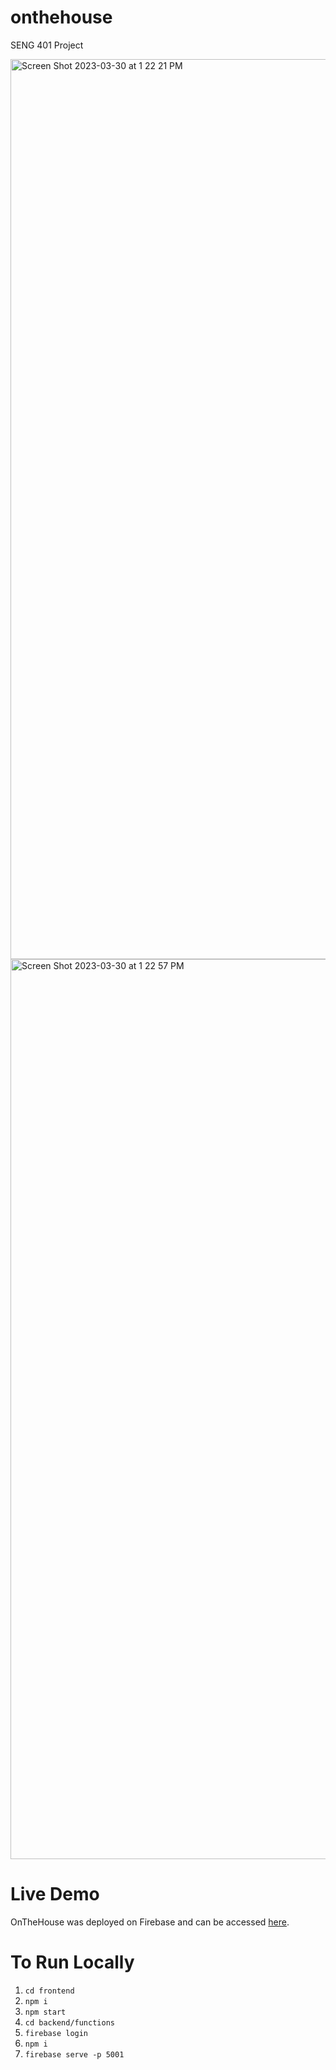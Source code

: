 # onthehouse

SENG 401 Project

<img width="1440" alt="Screen Shot 2023-03-30 at 1 22 21 PM" src="https://user-images.githubusercontent.com/66704595/228943077-65630f23-5abf-4033-9fe4-dbbecbfb263b.png">

<img width="1440" alt="Screen Shot 2023-03-30 at 1 22 57 PM" src="https://user-images.githubusercontent.com/66704595/228943112-7d75af15-8d08-4070-ae7b-e6b510471adb.png">

# Live Demo
OnTheHouse was deployed on Firebase and can be accessed [here](https://seng-401-on-the-house.web.app/).

# To Run Locally
1. `cd frontend`
2. `npm i`
3. `npm start`
4. `cd backend/functions`
5. `firebase login`
6. `npm i`
7. `firebase serve -p 5001`
